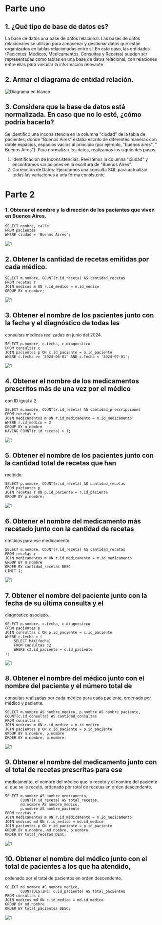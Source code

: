 # Parte uno
## 1. ¿Qué tipo de base de datos es?


La base de datos una base de datos relacional. Las bases de datos relacionales se utilizan para almacenar y gestionar datos que están organizados en tablas relacionadas entre sí. En este caso, las entidades (Pacientes, Médicos, Medicamentos, Consultas y Recetas) pueden ser representadas como tablas en una base de datos relacional, con relaciones entre ellas para vincular la información relevante


## 2. Armar el diagrama de entidad relación.
![Diagrama en blanco](Diagrama.png.png)

##  3. Considera que la base de datos está normalizada. En caso que no lo esté, ¿cómo podría hacerlo?



Se identificó una inconsistencia en la columna "ciudad" de la tabla de pacientes, donde "Buenos Aires" estaba escrito de diferentes maneras con doble espacios, espacios vacios al principio (por ejemplo, "buenos aires", " Buenos Aires"). Para normalizar los datos, realizamos los siguientes pasos:

1. Identificación de Inconsistencias: Revisamos la columna "ciudad" y encontramos variaciones en la escritura de "Buenos Aires".
2. Corrección de Datos: Ejecutamos una consulta SQL para actualizar todas las variaciones a una forma consistente.

# Parte 2

### 1.  Obtener el nombre y la dirección de los pacientes que viven en Buenos Aires.
```
SELECT nombre, calle
FROM pacientes
WHERE ciudad = 'Buenos Aires';
```
![1](1.png)

## 2.  Obtener la cantidad de recetas emitidas por cada médico.
```
SELECT m.nombre, COUNT(r.id_receta) AS cantidad_recetas
FROM recetas r
JOIN medicos m ON r.id_medico = m.id_medico
GROUP BY m.nombre;
```
![1](2.png)


## 3. Obtener el nombre de los pacientes junto con la fecha y el diagnóstico de todas las
consultas médicas realizadas en junio del 2024.


```
SELECT p.nombre, c.fecha, c.diagnostico
FROM consultas c
JOIN pacientes p ON c.id_paciente = p.id_paciente
WHERE c.fecha >= '2024-06-01' AND c.fecha < '2024-07-01';

```
![1](3.png)

## 4. Obtener el nombre de los medicamentos prescritos más de una vez por el médico
con ID igual a 2.

```
SELECT m.nombre, COUNT(r.id_receta) AS cantidad_prescripciones
FROM recetas r
JOIN medicamentos m ON r.id_medicamento = m.id_medicamento
WHERE r.id_medico = 2
GROUP BY m.nombre
HAVING COUNT(r.id_receta) > 1;
```

![1](4.png)


## 5. Obtener el nombre de los pacientes junto con la cantidad total de recetas que han
recibido.

```
SELECT p.nombre, COUNT(r.id_receta) AS cantidad_recetas
FROM pacientes p
JOIN recetas r ON p.id_paciente = r.id_paciente
GROUP BY p.nombre;
```

![1](5.png)

## 6. Obtener el nombre del medicamento más recetado junto con la cantidad de recetas
emitidas para ese medicamento.
```
SELECT m.nombre, COUNT(r.id_receta) AS cantidad_recetas
FROM recetas r
JOIN medicamentos m ON r.id_medicamento = m.id_medicamento
GROUP BY m.nombre
ORDER BY cantidad_recetas DESC
LIMIT 1;
```
![1](6.png)

## 7. Obtener el nombre del paciente junto con la fecha de su última consulta y el
diagnóstico asociado.
```
SELECT p.nombre, c.fecha, c.diagnostico
FROM pacientes p
JOIN consultas c ON p.id_paciente = c.id_paciente
WHERE c.fecha = (
    SELECT MAX(fecha)
    FROM consultas c2
    WHERE c2.id_paciente = c.id_paciente
);

```
![1](7.png)


## 8. Obtener el nombre del médico junto con el nombre del paciente y el número total de
consultas realizadas por cada médico para cada paciente, ordenado por médico y
paciente.

```
SELECT m.nombre AS nombre_medico, p.nombre AS nombre_paciente, COUNT(c.id_consulta) AS cantidad_consultas
FROM consultas c
JOIN medicos m ON c.id_medico = m.id_medico
JOIN pacientes p ON c.id_paciente = p.id_paciente
GROUP BY m.nombre, p.nombre
ORDER BY m.nombre, p.nombre;
```
![1](8.png)

## 9. Obtener el nombre del medicamento junto con el total de recetas prescritas para ese
medicamento, el nombre del médico que lo recetó y el nombre del paciente al que se
le recetó, ordenado por total de recetas en orden descendente.

```
SELECT m.nombre AS nombre_medicamento, 
       COUNT(r.id_receta) AS total_recetas,
       md.nombre AS nombre_medico, 
       p.nombre AS nombre_paciente
FROM recetas r
JOIN medicamentos m ON r.id_medicamento = m.id_medicamento
JOIN medicos md ON r.id_medico = md.id_medico
JOIN pacientes p ON r.id_paciente = p.id_paciente
GROUP BY m.nombre, md.nombre, p.nombre
ORDER BY total_recetas DESC;
```

![1](9.png)

## 10. Obtener el nombre del médico junto con el total de pacientes a los que ha atendido,
ordenado por el total de pacientes en orden descendente.

```
SELECT md.nombre AS nombre_medico, 
       COUNT(DISTINCT c.id_paciente) AS total_pacientes
FROM consultas c
JOIN medicos md ON c.id_medico = md.id_medico
GROUP BY md.nombre
ORDER BY total_pacientes DESC;

```

![1](10.png)
